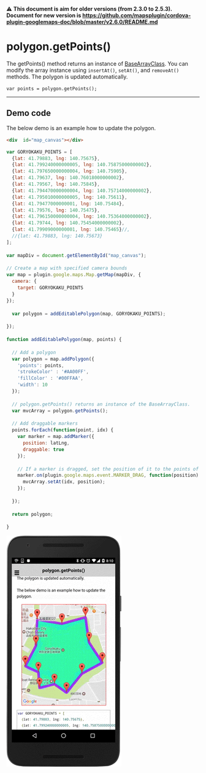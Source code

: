 :warning: **This document is aim for older versions (from 2.3.0 to 2.5.3).
Document for new version is https://github.com/mapsplugin/cordova-plugin-googlemaps-doc/blob/master/v2.6.0/README.md**

# polygon.getPoints()

The getPoints() method returns an instance of [BaseArrayClass](../../BaseArrayClass/README.md).
You can modify the array instance using `insertAt()`, `setAt()`, and `removeAt()` methods.
The polygon is updated automatically.

```
var points = polygon.getPoints();
```

------------------------------------------------------------------------------------------

## Demo code

The below demo is an example how to update the polygon.

```html
<div  id="map_canvas"></div>
```

```js
var GORYOKAKU_POINTS = [
  {lat: 41.79883, lng: 140.75675},
  {lat: 41.799240000000005, lng: 140.75875000000002},
  {lat: 41.797650000000004, lng: 140.75905},
  {lat: 41.79637, lng: 140.76018000000002},
  {lat: 41.79567, lng: 140.75845},
  {lat: 41.794470000000004, lng: 140.75714000000002},
  {lat: 41.795010000000005, lng: 140.75611},
  {lat: 41.79477000000001, lng: 140.75484},
  {lat: 41.79576, lng: 140.75475},
  {lat: 41.796150000000004, lng: 140.75364000000002},
  {lat: 41.79744, lng: 140.75454000000002},
  {lat: 41.79909000000001, lng: 140.75465}//,
  //{lat: 41.79883, lng: 140.75673}
];

var mapDiv = document.getElementById("map_canvas");

// Create a map with specified camera bounds
var map = plugin.google.maps.Map.getMap(mapDiv, {
  camera: {
    target: GORYOKAKU_POINTS
  }
});

  var polygon = addEditablePolygon(map, GORYOKAKU_POINTS);

});

function addEditablePolygon(map, points) {

  // Add a polygon
  var polygon = map.addPolygon({
    'points': points,
    'strokeColor' : '#AA00FF',
    'fillColor' : '#00FFAA',
    'width': 10
  });

  // polygon.getPoints() returns an instance of the BaseArrayClass.
  var mvcArray = polygon.getPoints();

  // Add draggable markers
  points.forEach(function(point, idx) {
    var marker = map.addMarker({
      position: latLng,
      draggable: true
    });

    // If a marker is dragged, set the position of it to the points of the Polygon.
    marker.on(plugin.google.maps.event.MARKER_DRAG, function(position) {
      mvcArray.setAt(idx, position);
    });

  });

  return polygon;

}
```

![](image.gif)
